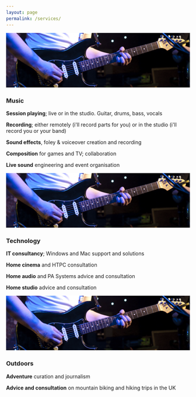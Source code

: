 ```yaml
---
layout: page
permalink: /services/
---
```


![Music](/images/stratcloseup.jpeg)

 ### Music
  
 **Session playing**; live or in the studio. Guitar, drums, bass, vocals
    
 **Recording**; either remotely (i'll record parts for you) or in the studio (i'll record you or your band)
 
 **Sound effects**, foley & voiceover creation and recording
    
 **Composition** for games and TV; collaboration
 
 **Live sound** engineering and event organisation

![Technology](/images/stratcloseup.jpeg)

 ### Technology
 **IT consultancy**; Windows and Mac support and solutions
 
 **Home cinema** and HTPC consultation
 
 **Home audio** and PA Systems advice and consultation
    
 **Home studio** advice and consultation

![Outdoors](/images/stratcloseup.jpeg)

### Outdoors
**Adventure** curation and journalism

**Advice and consultation** on mountain biking and hiking trips in the UK
